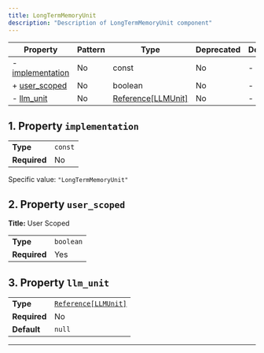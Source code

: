 ```yaml
---
title: LongTermMemoryUnit
description: "Description of LongTermMemoryUnit component"
---
```


| Property                             | Pattern | Type               | Deprecated | Definition | Title/Description |
| ------------------------------------ | ------- | ------------------ | ---------- | ---------- | ----------------- |
| - [implementation](#implementation ) | No      | const              | No         | -          | -                 |
| + [user_scoped](#user_scoped )       | No      | boolean            | No         | -          | User Scoped       |
| - [llm_unit](#llm_unit )             | No      | [Reference[LLMUnit]](/docs/components/llmunit/overview) | No         | -          | -                 |

## <a name="implementation"></a>1. Property `implementation`

|              |         |
| ------------ | ------- |
| **Type**     | `const` |
| **Required** | No      |

Specific value: `"LongTermMemoryUnit"`

## <a name="user_scoped"></a>2. Property `user_scoped`

**Title:** User Scoped

|              |           |
| ------------ | --------- |
| **Type**     | `boolean` |
| **Required** | Yes       |

## <a name="llm_unit"></a>3. Property `llm_unit`

|              |                      |
| ------------ | -------------------- |
| **Type**     | [`Reference[LLMUnit]`](/docs/components/llmunit/overview) |
| **Required** | No                   |
| **Default**  | `null`               |

----------------------------------------------------------------------------------------------------------------------------
